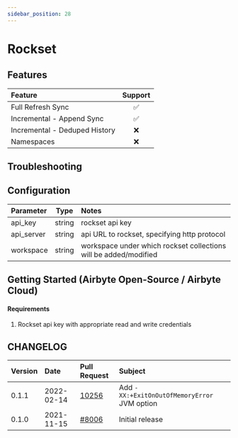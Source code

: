 ```yaml
---
sidebar_position: 28
---
```


# Rockset

## Features

| Feature | Support |
| :--- | :---: |
| Full Refresh Sync | ✅ |
| Incremental - Append Sync | ✅ |
| Incremental - Deduped History | ❌ |
| Namespaces | ❌ |


## Troubleshooting


## Configuration

| Parameter | Type | Notes |
| :--- | :---: | :--- |
| api_key | string | rockset api key |
| api_server | string | api URL to rockset, specifying http protocol  |
| workspace | string | workspace under which rockset collections will be added/modified |
## Getting Started \(Airbyte Open-Source / Airbyte Cloud\)

#### Requirements

1. Rockset api key with appropriate read and write credentials

## CHANGELOG

| Version | Date | Pull Request | Subject |
| :--- | :--- | :--- | :--- |
| 0.1.1 | 2022-02-14 | [10256](https://github.com/airbytehq/airbyte/pull/10256) | Add `-XX:+ExitOnOutOfMemoryError` JVM option |
| 0.1.0 | 2021-11-15 | [\#8006](https://github.com/airbytehq/airbyte/pull/8006) | Initial release|

